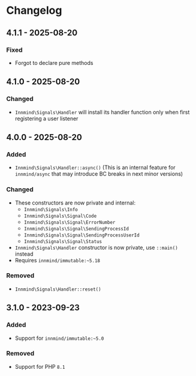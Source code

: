 # Changelog

## 4.1.1 - 2025-08-20

### Fixed

- Forgot to declare pure methods

## 4.1.0 - 2025-08-20

### Changed

- `Innmind\Signals\Handler` will install its handler function only when first registering a user listener

## 4.0.0 - 2025-08-20

### Added

- `Innmind\Signals\Handler::async()` (This is an internal feature for `innmind/async` that may introduce BC breaks in next minor versions)

### Changed

- These constructors are now private and internal:
    - `Innmind\Signals\Info`
    - `Innmind\Signals\Signal\Code`
    - `Innmind\Signals\Signal\ErrorNumber`
    - `Innmind\Signals\Signal\SendingProcessId`
    - `Innmind\Signals\Signal\SendingProcessUserId`
    - `Innmind\Signals\Signal\Status`
- `Innmind\Signals\Handler` constructor is now private, use `::main()` instead
- Requires `innmind/immutable:~5.18`

### Removed

- `Innmind\Signals\Handler::reset()`

## 3.1.0 - 2023-09-23

### Added

- Support for `innmind/immutable:~5.0`

### Removed

- Support for PHP `8.1`
